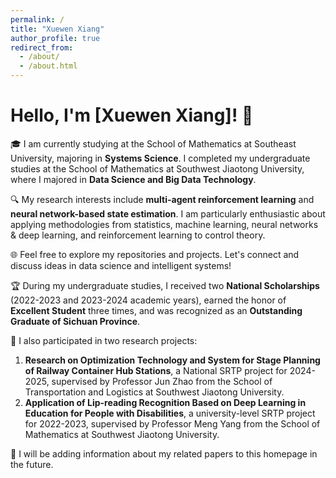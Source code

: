 ```yaml
---
permalink: /
title: "Xuewen Xiang"
author_profile: true
redirect_from: 
  - /about/
  - /about.html
---
```


# Hello, I'm [Xuewen Xiang]! 👋

🎓 I am currently studying at the School of Mathematics at Southeast University, majoring in **Systems Science**. I completed my undergraduate studies at the School of Mathematics at Southwest Jiaotong University, where I majored in **Data Science and Big Data Technology**.

🔍 My research interests include **​multi-agent reinforcement learning​** and **​neural network-based state estimation**. I am particularly enthusiastic about ​applying methodologies from statistics, machine learning, neural networks & deep learning, and reinforcement learning to control theory.

🌐 Feel free to explore my repositories and projects. Let's connect and discuss ideas in data science and intelligent systems!

🏆 During my undergraduate studies, I received two **National Scholarships** (2022-2023 and 2023-2024 academic years), earned the honor of **Excellent Student** three times, and was recognized as an **Outstanding Graduate of Sichuan Province**.

🔬 I also participated in two research projects:
1. **Research on Optimization Technology and System for Stage Planning of Railway Container Hub Stations**, a National SRTP project for 2024-2025, supervised by Professor Jun Zhao from the School of Transportation and Logistics at Southwest Jiaotong University.
2. **Application of Lip-reading Recognition Based on Deep Learning in Education for People with Disabilities**, a university-level SRTP project for 2022-2023, supervised by Professor Meng Yang from the School of Mathematics at Southwest Jiaotong University.

📄 I will be adding information about my related papers to this homepage in the future.
